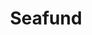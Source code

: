 ---
layout: firm_page
title: "Seafund"
id: "seafund.in"
permalink: "/seafundseafund.in/"
website: "https://seafund.in"
offices: "Bengaluru (India), Delhi (India)"
investment_stages: "Seed, Series A"
portfolio_companies: "Advarisk, Anastrat, BestDoc, Clootrack, Finsall, Genrobotics, Inc42, Pupilfirst, Redwing, Simactricals, Swapp Design, Wigzo, Zippee, ZFW, Sanchiconnect, Consint"
portfolio_link: "https://seafund.in/portfolio/"
investment_markets: "Fintech, SaaS, IoT, Healthcare, Edtech, Machine Learning, Travel, E-commerce, Media, Logistics, Deeptech"
founded_year: "2016"
description: "Seafund is a leading venture capital firm investing in early-stage Indian startups. They focus on companies leveraging technology and innovative business models, providing not just funding but also hands-on operational support and mentorship to founders."
linkedin: "https://www.linkedin.com/company/seafund/"
twitter: "https://twitter.com/VCSEAFund"
instagram: ""
team_page: "https://seafund.in/about-us/#tab-team"
investor_type: "Venture Capital"
crunchbase: "https://www.crunchbase.com/organization/sea-fund"
pitchbook: "https://pitchbook.com/profiles/investor/310322-44"

# SEO Optimization
meta_title: "Seafund - VC Firm - projectstartups.com"
meta_description: "Seafund, Seafund is a leading venture capital firm investing in early-stage Indian startups. They focus on companies leveraging technology and innovative busin..."
meta_keywords: "Seafund, Fintech, SaaS, IoT, Healthcare, Edtech, Machine Learning, Travel, E-commerce, Media, Logistics, Deeptech, VC firm, venture capital, startup investor, projectstartups.com"
canonical_url: "https://vc.projectstartups.com/seafundseafund.in/"
---